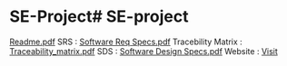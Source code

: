 # SE-Project# SE-project
[Readme.pdf](https://github.com/SK-ILLish-GIT/SE-project/files/11521654/Readme.txt.pdf)
SRS :
[Software Req Specs.pdf](https://github.com/SK-ILLish-GIT/SE-project/files/11521657/Software.Req.Specs.pdf)
Tracebility Matrix :
[Traceability_matrix.pdf](https://github.com/SK-ILLish-GIT/SE-project/files/11521659/Traceability_matrix.pdf)
SDS :
[Software Design Specs.pdf](https://github.com/SK-ILLish-GIT/SE-project/files/11521658/Software.Design.Specs.pdf)
Website :
[Visit](https://natours-se.onrender.com)